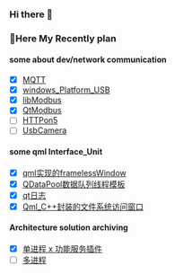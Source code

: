 ### Hi there 👋

### 🌱Here My Recently plan
#### some about dev/network communication 
- [x] [MQTT](https://github.com/1900Linz/QtCommunication/tree/main/withMQTT) <br/>
- [x] [windows_Platform_USB](https://github.com/1900Linz/QtCommunication/tree/main/WithUsbHotPlugin) <br/>
- [x] [libModbus](https://github.com/1900Linz/QtCommunication/tree/main/withLibModbus) <br/>
- [x] [QtModbus](https://github.com/1900Linz/QtCommunication/tree/main/withQtModbus) <br/>
- [ ] [HTTPon5]()
- [ ] [UsbCamera](https://github.com/1900Linz/QtCommunication/tree/main/withUsbCamera)

#### some qml Interface_Unit
- [x] [qml实现的framelessWindow](https://github.com/1900Linz/MyQtCode/tree/main/Qml_framelessWindow) <br/>
- [x] [QDataPool数据队列线程模板](https://github.com/1900Linz/MyQtCode/tree/main/QDataPool) <br/>
- [x] [qt日志](https://github.com/1900Linz/MyQtCode/tree/main/LoggerBaseQt) <br/>
- [x] [Qml_C++封装的文件系统访问窗口](https://github.com/1900Linz/MyQtCode/tree/main/FileDialogBaseQt) <br/>
<!--- [ ] 
-->
#### Architecture solution archiving
- [x] [单进程 x 功能服务插件](https://github.com/1900Linz/ArchitectureMore/tree/main/QtExamplePlatFrom)
- [ ] [多进程](https://github.com/1900Linz/ArchitectureMore/tree/main/MultiProcessExample)

<!--
**1900Linz/1900Linz** is a ✨ _special_ ✨ repository because its `README.md` (this file) appears on your GitHub profile.

Here are some ideas to get you started:

- 🔭 I’m currently working on ...
- 🌱 I’m currently learning ...
- 👯 I’m looking to collaborate on ...
- 🤔 I’m looking for help with ...
- 💬 Ask me about ...
- 📫 How to reach me: ...
- 😄 Pronouns: ...
- ⚡ Fun fact: ...
-->
